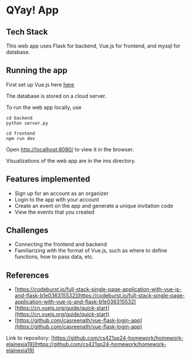 # QYay! App

## Tech Stack

This web app uses Flask for backend, Vue.js for frontend, and mysql for database.

## Running the app

First set up Vue.js here [here](https://github.com/cs421sp24-homework/homework-elainexia19/tree/main/frontend)

The database is stored on a cloud server.

To run the web app locally, use
``````
cd backend
python server.py

cd frontend
npm run dev
``````

Open [http://localhost:8080/](http://localhost:8080/) to view it in the browser.

Visualizations of the web app are in the ims directory.

## Features implemented
* Sign up for an account as an organizer
* Login to the app with your account
* Create an event on the app and generate a unique invitation code
* View the events that you created

## Challenges
* Connecting the frontend and backend
* Familiarizing with the format of Vue.js, such as where to define functions, how to pass data, etc.

## References
* [https://codeburst.io/full-stack-single-page-application-with-vue-js-and-flask-b1e036315532](https://codeburst.io/full-stack-single-page-application-with-vue-js-and-flask-b1e036315532)
* [https://cn.vuejs.org/guide/quick-start](https://cn.vuejs.org/guide/quick-start)
* [https://github.com/casreenath/vue-flask-login-app](https://github.com/casreenath/vue-flask-login-app)

Link to repository: [https://github.com/cs421sp24-homework/homework-elainexia19](https://github.com/cs421sp24-homework/homework-elainexia19)